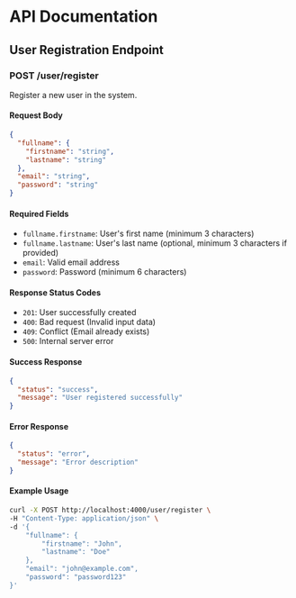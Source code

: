 # API Documentation

## User Registration Endpoint

### POST /user/register

Register a new user in the system.

#### Request Body

```json
{
  "fullname": {
    "firstname": "string",
    "lastname": "string"
  },
  "email": "string",
  "password": "string"
}
```

#### Required Fields

- `fullname.firstname`: User's first name (minimum 3 characters)
- `fullname.lastname`: User's last name (optional, minimum 3 characters if provided)
- `email`: Valid email address
- `password`: Password (minimum 6 characters)

#### Response Status Codes

- `201`: User successfully created
- `400`: Bad request (Invalid input data)
- `409`: Conflict (Email already exists)
- `500`: Internal server error

#### Success Response

```json
{
  "status": "success",
  "message": "User registered successfully"
}
```

#### Error Response

```json
{
  "status": "error",
  "message": "Error description"
}
```

#### Example Usage

```bash
curl -X POST http://localhost:4000/user/register \
-H "Content-Type: application/json" \
-d '{
    "fullname": {
        "firstname": "John",
        "lastname": "Doe"
    },
    "email": "john@example.com",
    "password": "password123"
}'
```
